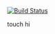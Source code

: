 [![Build Status](https://travis-ci.org/mrmechko/scalatrips.svg?branch=master)](https://travis-ci.org/mrmechko/scalatrips)

touch
hi
